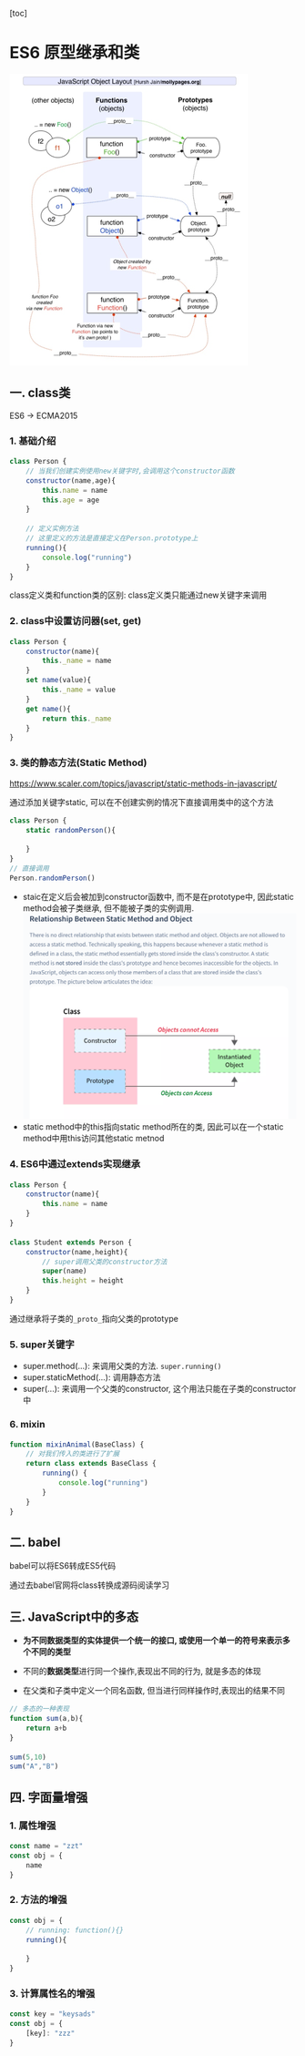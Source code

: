 [toc]



# ES6 原型继承和类

<img src=".\图片\Snipaste_2022-12-12_20-02-53.png" alt="Snipaste_2022-12-12_20-02-53" style="zoom: 50%;" />



## 一. class类

ES6 -> ECMA2015

### 1. 基础介绍

```js
class Person {
    // 当我们创建实例使用new关键字时,会调用这个constructor函数
    constructor(name,age){
        this.name = name
        this.age = age
    }
    
    // 定义实例方法
    // 这里定义的方法是直接定义在Person.prototype上
    running(){
        console.log("running")
    }
}
```

class定义类和function类的区别: class定义类只能通过new关键字来调用



### 2. class中设置访问器(set, get)

```js
class Person {
    constructor(name){
        this._name = name
    }
    set name(value){
        this._name = value
    }
    get name(){
        return this._name
    }
}
```



### 3. 类的静态方法(Static Method)

https://www.scaler.com/topics/javascript/static-methods-in-javascript/

通过添加关键字static, 可以在不创建实例的情况下直接调用类中的这个方法

```js
class Person {
    static randomPerson(){
        
    }
}
// 直接调用
Person.randomPerson()
```

- staic在定义后会被加到constructor函数中, 而不是在prototype中, 因此static method会被子类继承, 但不能被子类的实例调用.![Snipaste_2022-12-15_15-12-19](.\图片\Snipaste_2022-12-15_15-12-19.png)
- static method中的this指向static method所在的类, 因此可以在一个static method中用this访问其他static metnod



### 4. ES6中通过extends实现继承

```js
class Person {
    constructor(name){
        this.name = name
    }
}

class Student extends Person {
    constructor(name,height){
        // super调用父类的constructor方法
        super(name)
        this.height = height
    }
}
```

通过继承将子类的`_proto_`指向父类的prototype



### 5. super关键字

- super.method(...): 来调用父类的方法. `super.running()`
- super.staticMethod(...): 调用静态方法
- super(...): 来调用一个父类的constructor, 这个用法只能在子类的constructor中



### 6. mixin

```js
function mixinAnimal(BaseClass) {
    // 对我们传入的类进行了扩展
    return class extends BaseClass {
        running() {
            console.log("running")
        }
    }
}
```



## 二. babel

babel可以将ES6转成ES5代码

通过去babel官网将class转换成源码阅读学习



## 三. JavaScript中的多态

- **为不同数据类型的实体提供一个统一的接口, 或使用一个单一的符号来表示多个不同的类型**
- 不同的**数据类型**进行同一个操作,表现出不同的行为, 就是多态的体现



- 在父类和子类中定义一个同名函数, 但当进行同样操作时,表现出的结果不同

```js
// 多态的一种表现
function sum(a,b){
    return a+b
}

sum(5,10)
sum("A","B")
```



## 四. 字面量增强

### 1. 属性增强

```js
const name = "zzt"
const obj = {
    name
}
```



### 2. 方法的增强

```js
const obj = {
    // running: function(){}
    running(){
        
    }
}
```



### 3. 计算属性名的增强

```js
const key = "keysads"
const obj = {
    [key]: "zzz"
}
```

